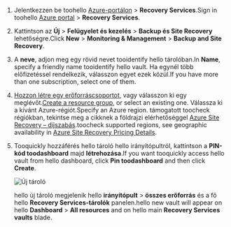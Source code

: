 
1. <span data-ttu-id="f0a88-101">Jelentkezzen be toohello [Azure-portálon](https://portal.azure.com) > **Recovery Services**.</span><span class="sxs-lookup"><span data-stu-id="f0a88-101">Sign in toohello [Azure portal](https://portal.azure.com) > **Recovery Services**.</span></span>
2. <span data-ttu-id="f0a88-102">Kattintson az **Új** > **Felügyelet és kezelés** > **Backup és Site Recovery** lehetőségre.</span><span class="sxs-lookup"><span data-stu-id="f0a88-102">Click **New** > **Monitoring & Management** > **Backup and Site Recovery**.</span></span> 
3. <span data-ttu-id="f0a88-103">A **neve**, adjon meg egy rövid nevet tooidentify hello tárolóban.</span><span class="sxs-lookup"><span data-stu-id="f0a88-103">In **Name**, specify a friendly name tooidentify hello vault.</span></span> <span data-ttu-id="f0a88-104">Ha egynél több előfizetéssel rendelkezik, válasszon egyet ezek közül.</span><span class="sxs-lookup"><span data-stu-id="f0a88-104">If you have more than one subscription, select one of them.</span></span>
4. <span data-ttu-id="f0a88-105">[Hozzon létre egy erőforráscsoportot](../articles/azure-resource-manager/resource-group-template-deploy-portal.md), vagy válasszon ki egy meglévőt.</span><span class="sxs-lookup"><span data-stu-id="f0a88-105">[Create a resource group](../articles/azure-resource-manager/resource-group-template-deploy-portal.md), or select an existing one.</span></span> <span data-ttu-id="f0a88-106">Válassza ki a kívánt Azure-régiót.</span><span class="sxs-lookup"><span data-stu-id="f0a88-106">Specify an Azure region.</span></span> <span data-ttu-id="f0a88-107">támogatott toocheck régiókban, tekintse meg a cikknek a földrajzi elérhetőséggel [Azure Site Recovery – díjszabás](https://azure.microsoft.com/pricing/details/site-recovery/).</span><span class="sxs-lookup"><span data-stu-id="f0a88-107">toocheck supported regions, see geographic availability in [Azure Site Recovery Pricing Details](https://azure.microsoft.com/pricing/details/site-recovery/).</span></span>
5. <span data-ttu-id="f0a88-108">Tooquickly hozzáférés hello tároló hello irányítópultról, kattintson a **PIN-kód toodashboard** majd **létrehozása**.</span><span class="sxs-lookup"><span data-stu-id="f0a88-108">If you want tooquickly access hello vault from hello dashboard, click **Pin toodashboard** and then click **Create**.</span></span>

   ![Új tároló](./media/site-recovery-create-vault/new-vault-settings.png)

   <span data-ttu-id="f0a88-110">hello új tároló megjelenik hello **irányítópult** > **összes erőforrás** és a fő hello **Recovery Services-tárolók** panelen.</span><span class="sxs-lookup"><span data-stu-id="f0a88-110">hello new vault will appear on hello **Dashboard** > **All resources** and on hello main **Recovery Services vaults** blade.</span></span>
